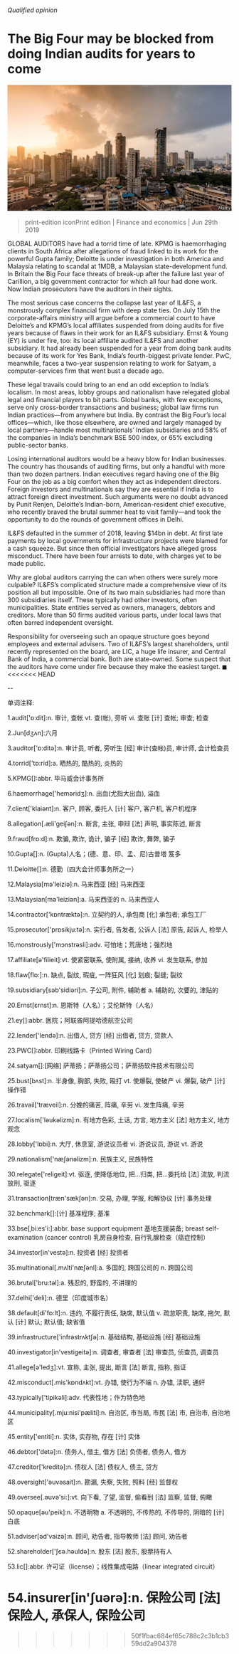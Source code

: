 ###### Qualified opinion

# The Big Four may be blocked from doing Indian audits for years to come 

![image](images/20190629_fnp504.jpg) 

> print-edition iconPrint edition | Finance and economics | Jun 29th 2019 

GLOBAL AUDITORS have had a torrid time of late. KPMG is haemorrhaging clients in South Africa after allegations of fraud linked to its work for the powerful Gupta family; Deloitte is under investigation in both America and Malaysia relating to scandal at 1MDB, a Malaysian state-development fund. In Britain the Big Four face threats of break-up after the failure last year of Carillion, a big government contractor for which all four had done work. Now Indian prosecutors have the auditors in their sights. 

The most serious case concerns the collapse last year of IL&FS, a monstrously complex financial firm with deep state ties. On July 15th the corporate-affairs ministry will argue before a commercial court to have Deloitte’s and KPMG’s local affiliates suspended from doing audits for five years because of flaws in their work for an IL&FS subsidiary. Ernst & Young (EY) is under fire, too: its local affiliate audited IL&FS and another subsidiary. It had already been suspended for a year from doing bank audits because of its work for Yes Bank, India’s fourth-biggest private lender. PwC, meanwhile, faces a two-year suspension relating to work for Satyam, a computer-services firm that went bust a decade ago. 

These legal travails could bring to an end an odd exception to India’s localism. In most areas, lobby groups and nationalism have relegated global legal and financial players to bit parts. Global banks, with few exceptions, serve only cross-border transactions and business; global law firms run Indian practices—from anywhere but India. By contrast the Big Four’s local offices—which, like those elsewhere, are owned and largely managed by local partners—handle most multinationals’ Indian subsidiaries and 58% of the companies in India’s benchmark BSE 500 index, or 65% excluding public-sector banks. 

Losing international auditors would be a heavy blow for Indian businesses. The country has thousands of auditing firms, but only a handful with more than two dozen partners. Indian executives regard having one of the Big Four on the job as a big comfort when they act as independent directors. Foreign investors and multinationals say they are essential if India is to attract foreign direct investment. Such arguments were no doubt advanced by Punit Renjen, Deloitte’s Indian-born, American-resident chief executive, who recently braved the brutal summer heat to visit family—and took the opportunity to do the rounds of government offices in Delhi. 

IL&FS defaulted in the summer of 2018, leaving $14bn in debt. At first late payments by local governments for infrastructure projects were blamed for a cash squeeze. But since then official investigators have alleged gross misconduct. There have been four arrests to date, with charges yet to be made public. 

Why are global auditors carrying the can when others were surely more culpable? IL&FS’s complicated structure made a comprehensive view of its position all but impossible. One of its two main subsidiaries had more than 300 subsidiaries itself. These typically had other investors, often municipalities. State entities served as owners, managers, debtors and creditors. More than 50 firms audited various parts, under local laws that often barred independent oversight. 

Responsibility for overseeing such an opaque structure goes beyond employees and external advisers. Two of IL&FS’s largest shareholders, until recently represented on the board, are LIC, a huge life insurer, and Central Bank of India, a commercial bank. Both are state-owned. Some suspect that the auditors have come under fire because they make the easiest target. ◼ 
<<<<<<< HEAD

-- 

 单词注释:

1.audit['ɒ:dit]:n. 审计, 查帐 vt. 查(帐), 旁听 vi. 查账 [计] 查帐; 审查; 检查 

2.Jun[dʒʌn]:六月 

3.auditor['ɒ:ditә]:n. 审计员, 听者, 旁听生 [经] 审计(查帐)员, 审计师, 会计检查员 

4.torrid['tɒ:rid]:a. 晒热的, 酷热的, 炎热的 

5.KPMG[]:abbr. 毕马威会计事务所 

6.haemorrhage['hemәridʒ]:n. 出血(尤指大出血), 溢血 

7.client['klaiәnt]:n. 客户, 顾客, 委托人 [计] 客户, 客户机, 客户机程序 

8.allegation[.æli'geiʃәn]:n. 断言, 主张, 申辩 [法] 声明, 事实陈述, 断言 

9.fraud[frɒ:d]:n. 欺骗, 欺诈, 诡计, 骗子 [经] 欺诈, 舞弊, 骗子 

10.Gupta[]:n. (Gupta)人名；(德、意、印、孟、尼)古普塔 笈多 

11.Deloitte[]:n. 德勤（四大会计师事务所之一） 

12.Malaysia[mә'leiziә]:n. 马来西亚 [经] 马来西亚 

13.Malaysian[mә'leiziәn]:a. 马来西亚的 n. 马来西亚人 

14.contractor['kɒntræktә]:n. 立契约的人, 承包商 [化] 承包者; 承包工厂 

15.prosecutor['prɒsikju:tә]:n. 实行者, 告发者, 公诉人 [法] 原告, 起诉人, 检举人 

16.monstrously['mɔnstrəsli]:adv. 可怕地；荒唐地；强烈地 

17.affiliate[ә'filieit]:vt. 使紧密联系, 使附属, 接纳, 收养 vi. 发生联系, 参加 

18.flaw[flɒ:]:n. 缺点, 裂纹, 瑕疵, 一阵狂风 [化] 划痕; 裂缝; 裂纹 

19.subsidiary[sәb'sidiәri]:n. 子公司, 附件, 辅助者 a. 辅助的, 次要的, 津贴的 

20.Ernst[ɛrnst]:n. 恩斯特（人名）；艾伦斯特（人名） 

21.ey[]:abbr. 医院；阿联酋阿提哈德航空公司 

22.lender['lendә]:n. 出借人, 贷方 [经] 出借者, 贷方, 贷款人 

23.PWC[]:abbr. 印刷线路卡（Printed Wiring Card） 

24.satyam[]:[网络] 萨蒂扬；萨蒂扬公司；萨蒂扬软件技术有限公司 

25.bust[bʌst]:n. 半身像, 胸部, 失败, 殴打 vt. 使爆裂, 使破产 vi. 爆裂, 破产 [计] 操作错 

26.travail['træveil]:n. 分娩的痛苦, 阵痛, 辛劳 vi. 发生阵痛, 辛劳 

27.localism['lәukәlizm]:n. 有地方色彩, 土话, 方言, 地方主义 [法] 地方主义, 地方观念 

28.lobby['lɒbi]:n. 大厅, 休息室, 游说议员者 vi. 游说议员, 游说 vt. 游说 

29.nationalism['næʃәnәlizm]:n. 民族主义, 民族特性 

30.relegate['religeit]:vt. 驱逐, 使降低地位, 把...归类, 把...委托给 [法] 流放, 判流放刑, 驱逐 

31.transaction[træn'sækʃәn]:n. 交易, 办理, 学报, 和解协议 [计] 事务处理 

32.benchmark[]:[计] 基准程序; 基准 

33.bse[ˌbi:es'i:]:abbr. base support equipment 基地支援装备; breast self-examination (cancer control) 乳房自身检查, 自行乳腺检查（癌症控制） 

34.investor[in'vestә]:n. 投资者 [经] 投资者 

35.multinational[.mʌlti'næʃәnl]:a. 多国的, 跨国公司的 n. 跨国公司 

36.brutal['bru:tәl]:a. 残忍的, 野蛮的, 不讲理的 

37.delhi['deli]:n. 德里（印度城市名） 

38.default[di'fɒ:lt]:n. 违约, 不履行责任, 缺席, 默认值 v. 疏怠职责, 缺席, 拖欠, 默认 [计] 默认; 默认值; 缺省值 

39.infrastructure['infrәstrʌktʃә]:n. 基础结构, 基础设施 [经] 基础设施 

40.investigator[in'vestigeitә]:n. 调查者, 审查者 [法] 审查员, 侦查员, 调查员 

41.allege[ә'ledʒ]:vt. 宣称, 主张, 提出, 断言 [法] 断言, 指称, 指证 

42.misconduct[.mis'kɒndʌkt]:vt. 办错, 使行为不端 n. 办错, 渎职, 通奸 

43.typically['tipikәli]:adv. 代表性地；作为特色地 

44.municipality[.mju:nisi'pæliti]:n. 自治区, 市当局, 市民 [法] 市, 自治市, 自治地区 

45.entity['entiti]:n. 实体, 实存物, 存在 [计] 实体 

46.debtor['detә]:n. 债务人, 借主, 借方 [法] 负债者, 债务人, 借方 

47.creditor['kreditә]:n. 债权人 [法] 债权人, 债主, 贷方 

48.oversight['әuvәsait]:n. 勘漏, 失察, 失败, 照料 [经] 监督权 

49.oversee[.әuvә'si:]:vt. 向下看, 了望, 监督, 偷看到 [法] 监察, 监督, 俯瞰 

50.opaque[әu'peik]:n. 不透明物 a. 不透明的, 不传热的, 不传导的, 阴暗的 [计] 白底 

51.adviser[әd'vaizә]:n. 顾问, 劝告者, 指导教师 [法] 顾问, 劝告者 

52.shareholder['ʃєә.hәuldә]:n. 股东 [法] 股东, 股票持有人 

53.lic[]:abbr. 许可证（license）；线性集成电路（linear integrated circuit） 

54.insurer[in'ʃuәrә]:n. 保险公司 [法] 保险人, 承保人, 保险公司 
=======
>>>>>>> 50f1fbac684ef65c788c2c3b1cb359dd2a904378

